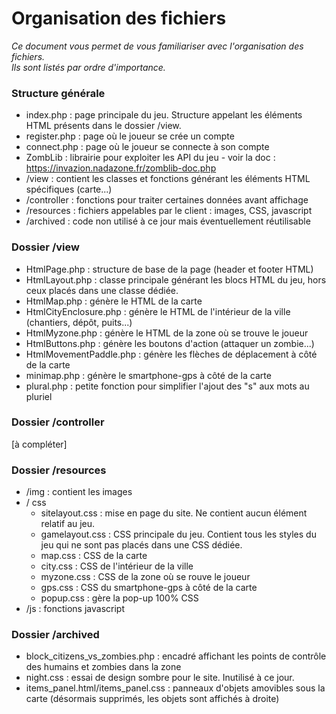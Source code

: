 # Organisation des fichiers
*Ce document vous permet de vous familiariser avec l'organisation des fichiers.  
Ils sont listés par ordre d'importance.*

### Structure générale
* index.php : page principale du jeu. Structure appelant les éléments HTML présents dans le dossier /view.
* register.php : page où le joueur se crée un compte
* connect.php : page où le joueur se connecte à son compte
* ZombLib : librairie pour exploiter les API du jeu - voir la doc : https://invazion.nadazone.fr/zomblib-doc.php
* /view : contient les classes et fonctions générant les éléments HTML spécifiques (carte...)
* /controller : fonctions pour traiter certaines données avant affichage
* /resources : fichiers appelables par le client : images, CSS, javascript
* /archived : code non utilisé à ce jour mais éventuellement réutilisable

### Dossier /view
* HtmlPage.php : structure de base de la page (header et footer HTML)
* HtmlLayout.php : classe principale générant les blocs HTML du jeu, hors ceux placés dans une classe dédiée.
* HtmlMap.php : génère le HTML de la carte
* HtmlCityEnclosure.php : génère le HTML de l'intérieur de la ville (chantiers, dépôt, puits...)
* HtmlMyzone.php : génère le HTML de la zone où se trouve le joueur
* HtmlButtons.php : génère les boutons d'action (attaquer un zombie...)
* HtmlMovementPaddle.php : génère les flèches de déplacement à côté de la carte
* minimap.php : génère le smartphone-gps à côté de la carte
* plural.php : petite fonction pour simplifier l'ajout des "s" aux mots au pluriel

### Dossier /controller
[à compléter]

### Dossier /resources
* /img : contient les images
* / css
  * sitelayout.css : mise en page du site. Ne contient aucun élément relatif au jeu.
  * gamelayout.css : CSS principale du jeu. Contient tous les styles du jeu qui ne sont pas placés dans une CSS dédiée.
  * map.css : CSS de la carte
  * city.css : CSS de l'intérieur de la ville
  * myzone.css : CSS de la zone où se rouve le joueur
  * gps.css : CSS du smartphone-gps à côté de la carte
  * popup.css : gère la pop-up 100% CSS
* /js : fonctions javascript

### Dossier /archived
  * block_citizens_vs_zombies.php : encadré affichant les points de contrôle des humains et zombies dans la zone
  * night.css : essai de design sombre pour le site. Inutilisé à ce jour.
  * items_panel.html/items_panel.css : panneaux d'objets amovibles sous la carte
                      (désormais supprimés, les objets sont affichés à droite)
